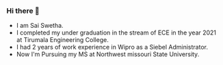### Hi there 👋

* I am Sai Swetha.
* I completed my under graduation in the stream of ECE in the year 2021 at Tirumala Engineering College.
* I had 2 years of work experience in Wipro as a Siebel Administrator.
* Now I'm Pursuing my MS at Northwest missouri State University.

